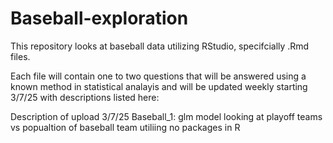 # Baseball-exploration
This repository looks at baseball data utilizing RStudio, specifcially .Rmd files. 

Each file will contain one to two questions that will be answered using a known method in statistical analayis and will be updated weekly starting 3/7/25 with descriptions listed here:

Description of upload 3/7/25
Baseball_1: glm model looking at playoff teams vs popualtion of baseball team utiliing no packages in R
